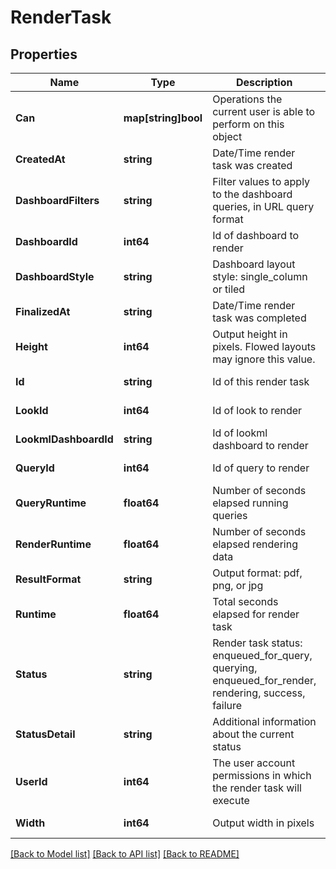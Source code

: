 # RenderTask

## Properties

Name | Type | Description | Notes
------------ | ------------- | ------------- | -------------
**Can** | **map[string]bool** | Operations the current user is able to perform on this object | [optional] [readonly] 
**CreatedAt** | **string** | Date/Time render task was created | [optional] [readonly] 
**DashboardFilters** | **string** | Filter values to apply to the dashboard queries, in URL query format | [optional] [readonly] 
**DashboardId** | **int64** | Id of dashboard to render | [optional] [readonly] 
**DashboardStyle** | **string** | Dashboard layout style: single_column or tiled | [optional] [readonly] 
**FinalizedAt** | **string** | Date/Time render task was completed | [optional] [readonly] 
**Height** | **int64** | Output height in pixels. Flowed layouts may ignore this value. | [optional] [readonly] 
**Id** | **string** | Id of this render task | [optional] [readonly] 
**LookId** | **int64** | Id of look to render | [optional] [readonly] 
**LookmlDashboardId** | **string** | Id of lookml dashboard to render | [optional] [readonly] 
**QueryId** | **int64** | Id of query to render | [optional] [readonly] 
**QueryRuntime** | **float64** | Number of seconds elapsed running queries | [optional] [readonly] 
**RenderRuntime** | **float64** | Number of seconds elapsed rendering data | [optional] [readonly] 
**ResultFormat** | **string** | Output format: pdf, png, or jpg | [optional] [readonly] 
**Runtime** | **float64** | Total seconds elapsed for render task | [optional] [readonly] 
**Status** | **string** | Render task status: enqueued_for_query, querying, enqueued_for_render, rendering, success, failure | [optional] [readonly] 
**StatusDetail** | **string** | Additional information about the current status | [optional] [readonly] 
**UserId** | **int64** | The user account permissions in which the render task will execute | [optional] [readonly] 
**Width** | **int64** | Output width in pixels | [optional] [readonly] 

[[Back to Model list]](../README.md#documentation-for-models) [[Back to API list]](../README.md#documentation-for-api-endpoints) [[Back to README]](../README.md)


